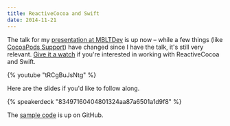 ```yaml
---
title: ReactiveCocoa and Swift
date: 2014-11-21
---
```


The talk for my [presentation at MBLTDev](/blog/reactivecocoa-with-swift/) is up now – while a few things (like [CocoaPods Support](https://github.com/artsy/eidolon/pull/317)) have changed since I have the talk, it's still very relevant. [Give it a watch](https://www.youtube.com/watch?v=tRCgBuJsNtg) if you're interested in working with ReactiveCocoa and Swift.

{% youtube "tRCgBuJsNtg" %}

Here are the slides if you'd like to follow along.

{% speakerdeck "83497160404801324aa87a6501a1d9f8" %}

The [sample code](https://github.com/ashfurrow/mbltdev) is up on GitHub.
